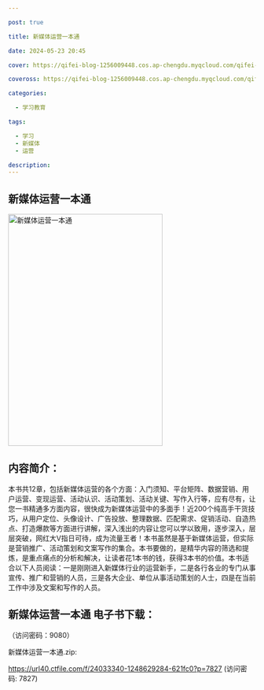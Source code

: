 ```yaml
---

post: true

title: 新媒体运营一本通

date: 2024-05-23 20:45

cover: https://qifei-blog-1256009448.cos.ap-chengdu.myqcloud.com/qifei-blog/660aa1cd9f345e8d03df6e87.jpg

coveross: https://qifei-blog-1256009448.cos.ap-chengdu.myqcloud.com/qifei-blog/660aa1cd9f345e8d03df6e87.jpg

categories:

  - 学习教育

tags:

  - 学习
  - 新媒体
  - 运营

description:
---
```


## 新媒体运营一本通
<img alt="新媒体运营一本通 " class="aligncenter loaded" data-was-processed="true" decoding="async" fetchpriority="high" height="471" src="https://qifei-blog-1256009448.cos.ap-chengdu.myqcloud.com/qifei-blog/660aa1cd9f345e8d03df6e87.jpg " style="cursor: zoom-in;" width="314"/>

## 内容简介：

本书共12章，包括新媒体运营的各个方面：入门须知、平台矩阵、数据营销、用户运营、变现运营、活动认识、活动策划、活动关键、写作入行等，应有尽有，让您一书精通多方面内容，很快成为新媒体运营中的多面手！近200个纯高手干货技巧，从用户定位、头像设计、广告投放、整理数据、匹配需求、促销活动、自造热点、打造爆款等方面进行讲解，深入浅出的内容让您可以学以致用，逐步深入，层层突破，网红大V指日可待，成为流量王者！本书虽然是基于新媒体运营，但实际是营销推广、活动策划和文案写作的集合。本书要做的，是精华内容的筛选和提炼，是重点痛点的分析和解决，让读者花1本书的钱，获得3本书的价值。本书适合以下人员阅读：一是刚刚进入新媒体行业的运营新手，二是各行各业的专门从事宣传、推广和营销的人员，三是各大企业、单位从事活动策划的人士，四是在当前工作中涉及文案和写作的人员。

## 新媒体运营一本通 电子书下载：

 （访问密码：9080）

新媒体运营一本通.zip: 

https://url40.ctfile.com/f/24033340-1248629284-621fc0?p=7827 (访问密码: 7827)
